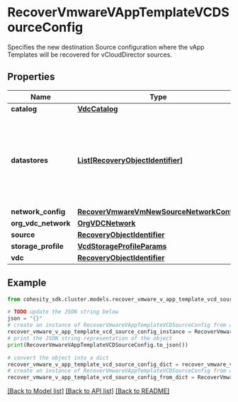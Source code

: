 # RecoverVmwareVAppTemplateVCDSourceConfig

Specifies the new destination Source configuration where the vApp Templates will be recovered for vCloudDirector sources.

## Properties

Name | Type | Description | Notes
------------ | ------------- | ------------- | -------------
**catalog** | [**VdcCatalog**](VdcCatalog.md) |  | 
**datastores** | [**List[RecoveryObjectIdentifier]**](RecoveryObjectIdentifier.md) | Specifies the datastore objects where the object&#39;s files should be recovered to. | [optional] 
**network_config** | [**RecoverVmwareVmNewSourceNetworkConfig**](RecoverVmwareVmNewSourceNetworkConfig.md) |  | [optional] 
**org_vdc_network** | [**OrgVDCNetwork**](OrgVDCNetwork.md) |  | [optional] 
**source** | [**RecoveryObjectIdentifier**](RecoveryObjectIdentifier.md) |  | 
**storage_profile** | [**VcdStorageProfileParams**](VcdStorageProfileParams.md) |  | [optional] 
**vdc** | [**RecoveryObjectIdentifier**](RecoveryObjectIdentifier.md) |  | 

## Example

```python
from cohesity_sdk.cluster.models.recover_vmware_v_app_template_vcd_source_config import RecoverVmwareVAppTemplateVCDSourceConfig

# TODO update the JSON string below
json = "{}"
# create an instance of RecoverVmwareVAppTemplateVCDSourceConfig from a JSON string
recover_vmware_v_app_template_vcd_source_config_instance = RecoverVmwareVAppTemplateVCDSourceConfig.from_json(json)
# print the JSON string representation of the object
print(RecoverVmwareVAppTemplateVCDSourceConfig.to_json())

# convert the object into a dict
recover_vmware_v_app_template_vcd_source_config_dict = recover_vmware_v_app_template_vcd_source_config_instance.to_dict()
# create an instance of RecoverVmwareVAppTemplateVCDSourceConfig from a dict
recover_vmware_v_app_template_vcd_source_config_from_dict = RecoverVmwareVAppTemplateVCDSourceConfig.from_dict(recover_vmware_v_app_template_vcd_source_config_dict)
```
[[Back to Model list]](../README.md#documentation-for-models) [[Back to API list]](../README.md#documentation-for-api-endpoints) [[Back to README]](../README.md)


